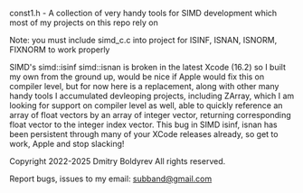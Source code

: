  const1.h - A collection of very handy tools for SIMD development which
            most of my projects on this repo rely on

 Note: you must include simd_c.c into project for ISINF, ISNAN, 
       ISNORM, FIXNORM to work properly

SIMD's simd::isinf simd::isnan is broken in the latest Xcode (16.2)
so I built my own from the ground up, would be nice if Apple would
fix this on compiler level, but for now here is a replacement, along
with other many handy tools I accumulated devleoping projects, including 
ZArray, which I am looking for support on compiler level as well, able 
to quickly reference an array of float vectors by an array of integer
vector, returning corresponding float vector to the integer index vector.
This bug in SIMD isinf, isnan has been persistent through many of your 
XCode releases already, so get to work, Apple and stop slacking!

Copyright 2022-2025 Dmitry Boldyrev
All rights reserved.

Report bugs, issues to my email: subband@gmail.com  
